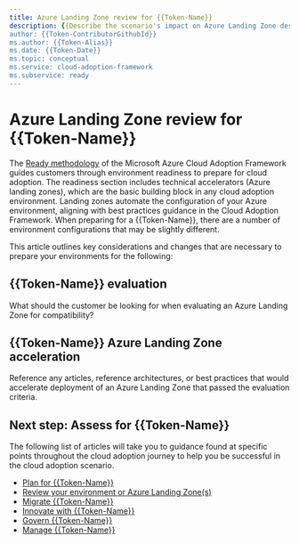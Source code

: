 ```yaml
---
title: Azure Landing Zone review for {{Token-Name}}
description: {{Describe the scenario's impact on Azure Landing Zone design.}}
author: {{Token-ContributorGithubId}}
ms.author: {{Token-Alias}}
ms.date: {{Token-Date}}
ms.topic: conceptual
ms.service: cloud-adoption-framework
ms.subservice: ready
---
```


# Azure Landing Zone review for {{Token-Name}}

The [Ready methodology](../../ready/index.md) of the Microsoft Azure Cloud Adoption Framework guides customers through environment readiness to prepare for cloud adoption. The readiness section includes technical accelerators (Azure landing zones), which are the basic building block in any cloud adoption environment. Landing zones automate the configuration of your Azure environment, aligning with best practices guidance in the Cloud Adoption Framework. When preparing for a {{Token-Name}}, there are a number of environment configurations that may be slightly different.

This article outlines key considerations and changes that are necessary to prepare your environments for the following:

## {{Token-Name}} evaluation

What should the customer be looking for when evaluating an Azure Landing Zone for compatibility?

## {{Token-Name}} Azure Landing Zone acceleration

Reference any articles, reference architectures, or best practices that would accelerate deployment of an Azure Landing Zone that passed the evaluation criteria.

## Next step: Assess for {{Token-Name}}

The following list of articles will take you to guidance found at specific points throughout the cloud adoption journey to help you be successful in the cloud adoption scenario.

- [Plan for {{Token-Name}}](./plan.md)
- [Review your environment or Azure Landing Zone(s)](./ready.md)
- [Migrate {{Token-Name}}](./migrate.md)
- [Innovate with {{Token-Name}}](./innovate.md)
- [Govern {{Token-Name}}](./govern.md)
- [Manage {{Token-Name}}](./manage.md)

